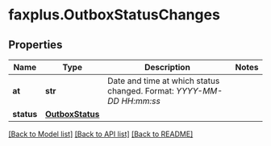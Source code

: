 # faxplus.OutboxStatusChanges


## Properties

Name | Type | Description | Notes
------------ | ------------- | ------------- | -------------
**at** | **str** | Date and time at which status changed. Format: *YYYY-MM-DD HH:mm:ss* | 
**status** | [**OutboxStatus**](OutboxStatus.md) |  | 

[[Back to Model list]](../README.md#documentation-for-models) [[Back to API list]](../README.md#documentation-for-api-endpoints) [[Back to README]](../README.md)

